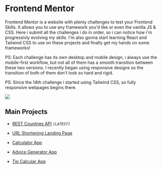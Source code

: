 # Frontend Mentor

Frontend Mentor is a website with plenty challenges to test your Frontend Skills. It allows you to use any framework you'd like or even the vanilla JS & CSS. Here i submit all the challenges i do in order, so i can notice how i'm progressivly evolving my skills. I'm also gonna start learning React and Tailwind CSS to use on these projects and finally get my hands on some frameworks!

PS: Each challenge has its own desktop and mobile design, i always use the mobile-first workflow, but not all of them has a smooth transition between these two versions. I recently began using responsive designs so the transition of both of them don't look so hard and rigid.

PS: Since the 14th challenge i started using Tailwind CSS, so fully responsive webpages begins there.

<a href="https://www.frontendmentor.io/profile/gutoPsilva" rel="external">
  <img src="https://img.shields.io/static/v1?style=for-the-badge&message=Frontend+Mentor&color=3F54A3&logo=Frontend+Mentor&logoColor=FFFFFF&label=">
</a>

## Main Projects

- <a href="https://whereintheworld-gutopsilva.netlify.app/">REST Countries API</a> *`[LATEST]`*

- <a href="https://shortly-gutopsilva.netlify.app/">URL Shortening Landing Page</a>

- <a href="https://gutopsilva-calculator-app.netlify.app/">Calculator App</a> 

- <a href="https://gutopsilva.github.io/FrontEnd-Mentor/016.%20advice-generator-app-main/dist/index.html">Advice Generator App</a>

- <a href="https://gutopsilva.github.io/FrontEnd-Mentor/009.%20tip-calculator-app-main/index.html">Tip Calcular App</a>
